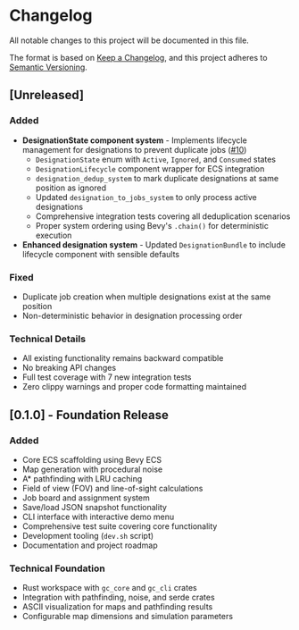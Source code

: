 # Changelog

All notable changes to this project will be documented in this file.

The format is based on [Keep a Changelog](https://keepachangelog.com/en/1.0.0/),
and this project adheres to [Semantic Versioning](https://semver.org/spec/v2.0.0.html).

## [Unreleased]

### Added
- **DesignationState component system** - Implements lifecycle management for designations to prevent duplicate jobs ([#10](https://github.com/acaradonna/goblin-camp/issues/10))
  - `DesignationState` enum with `Active`, `Ignored`, and `Consumed` states
  - `DesignationLifecycle` component wrapper for ECS integration
  - `designation_dedup_system` to mark duplicate designations at same position as ignored
  - Updated `designation_to_jobs_system` to only process active designations
  - Comprehensive integration tests covering all deduplication scenarios
  - Proper system ordering using Bevy's `.chain()` for deterministic execution
- **Enhanced designation system** - Updated `DesignationBundle` to include lifecycle component with sensible defaults

### Fixed
- Duplicate job creation when multiple designations exist at the same position
- Non-deterministic behavior in designation processing order

### Technical Details
- All existing functionality remains backward compatible
- No breaking API changes
- Full test coverage with 7 new integration tests
- Zero clippy warnings and proper code formatting maintained

## [0.1.0] - Foundation Release

### Added
- Core ECS scaffolding using Bevy ECS
- Map generation with procedural noise
- A* pathfinding with LRU caching
- Field of view (FOV) and line-of-sight calculations
- Job board and assignment system
- Save/load JSON snapshot functionality
- CLI interface with interactive demo menu
- Comprehensive test suite covering core functionality
- Development tooling (`dev.sh` script)
- Documentation and project roadmap

### Technical Foundation
- Rust workspace with `gc_core` and `gc_cli` crates
- Integration with pathfinding, noise, and serde crates
- ASCII visualization for maps and pathfinding results
- Configurable map dimensions and simulation parameters